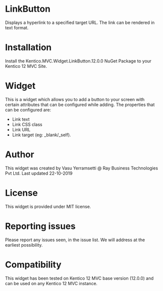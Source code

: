 # LinkButton

Displays a hyperlink to a specified target URL. The link can be rendered in text format.

# Installation

Install the Kentico.MVC.Widget.LinkButton.12.0.0 NuGet Package to your Kentico 12 MVC Site. 

# Widget

This is a widget which allows you to add a button to your screen with certain attributes that can be configured while adding. The properties that can be configured are:
- Link text
- Link CSS class
- Link URL
- Link target (eg: _blank/_self).

# Author

This widget was created by Vasu Yerramsetti @ Ray Business Technologies Pvt Ltd.
Last updated 22-10-2019
# License

This widget is provided under MIT license.

# Reporting issues

Please report any issues seen, in the issue list. We will address at the earliest possibility.

# Compatibility

This widget has been tested on Kentico 12 MVC base version (12.0.0) and can be used on any Kentico 12 MVC instance. 

